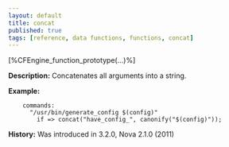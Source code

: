 ```yaml
---
layout: default
title: concat
published: true
tags: [reference, data functions, functions, concat]
---
```


[%CFEngine_function_prototype(...)%]

**Description:** Concatenates all arguments into a string.

**Example:**

```cf3
    commands:
      "/usr/bin/generate_config $(config)"
        if => concat("have_config_", canonify("$(config)"));
```

**History:** Was introduced in 3.2.0, Nova 2.1.0 (2011)
